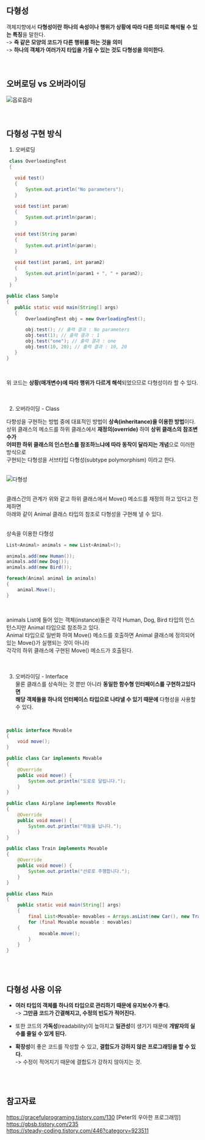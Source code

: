 ## 다형성
객체지향에서 **다형성이란 하나의 속성이나 행위가 상황에 따라 다른 의미로 해석될 수 있는 특징**을 말한다.<br>
-> **즉 같은 모양의 코드가 다른 행위를 하는 것을 의미**<br>
-> **하나의 객체가 여러가지 타입을 가질 수 있는 것도 다형성을 의미한다.**<br>
<br>
<br>

## 오버로딩 vs 오버라이딩

![옵로옵라](https://user-images.githubusercontent.com/43705434/129374388-7019d393-aa16-4c4a-a2b9-209fdf0e8b85.PNG)<br>
<br>
<br>

## 다형성 구현 방식
 
1. 오버로딩<br>
 
 ```java
  class OverloadingTest 
  {
 
    void test() 
    {
        System.out.println("No parameters");
    }
 
    void test(int param) 
    {
        System.out.println(param);
    }
 
    void test(String param) 
    {
        System.out.println(param);
    }
 
    void test(int param1, int param2) 
    {
        System.out.println(param1 + ", " + param2);
    }
  }
 
public class Sample 
{
    public static void main(String[] args) 
    {
        OverloadingTest obj = new OverloadingTest();

        obj.test(); // 출력 결과 : No parameters
        obj.test(1); // 출력 결과 : 1
        obj.test("one"); // 출력 결과 : one
        obj.test(10, 20); // 출력 결과 : 10, 20
    }
}
```
<br>

위 코드는 **상황(매개변수)에 따라 행위가 다르게 해석**되었으므로 다형성이라 할 수 있다.<br>
<br>
<br>

2. 오버라이딩 - Class<br>

다향성을 구현하는 방법 중에 대표적인 방법이 **상속(inheritance)을 이용한 방법**이다.<br>
상위 클래스의 메소드를 하위 클래스에서 **재정의(override)** 하여 **상위 클래스의 참조변수가<br>
어떠한 하위 클래스의 인스턴스를 참조하느냐에 따라 동작이 달라지는 개념**으로 이러한 방식으로<br>
구현되는 다형성을 서브타입 다형성(subtype polymorphism) 이라고 한다.<br>
<br>

![다형성](https://user-images.githubusercontent.com/43705434/129374385-bc854378-2633-4db6-a5c9-c85507afb4c9.PNG)<br>
<br>

클래스간의 관계가 위와 같고 하위 클래스에서 Move() 메소드를 재정의 하고 있다고 전제하면<br>
아래와 같이 Animal 클래스 타입의 참조로 다형성을 구현해 낼 수 있다.<br> 
<br>

상속을 이용한 다형성<br>
```c#
List<Animal> animals = new List<Animal>();

animals.add(new Human());
animals.add(new Dog());
animals.add(new Bird());

foreach(Animal animal in animals)
{
	animal.Move();
}
```
<br>

animals List에 들어 있는 객체(instance)들은 각각 Human, Dog, Bird 타입의 인스턴스지만 Animal 타입으로 참조하고 있다.<br> 
Animal 타입으로 일반화 하여 Move() 메소드를 호출하면 Animal 클래스에 정의되어 있는 Move()가 실행되는 것이 아니라<br>
각각의 하위 클래스에 구현된 Move() 메소드가 호출된다.<br> 
<br>
<br>

3. 오버라이딩 - Interface<br>
물론 클래스를 상속하는 것 뿐만 아니라 **동일한 함수형 인터페이스를 구현하고있다면<br>
해당 객체들을 하나의 인터페이스 타입으로 나타낼 수 있기 때문에** 다형성을 사용할 수 있다.<br>
<br>

```java
public interface Movable 
{
    void move();
}

public class Car implements Movable 
{
    @Override
    public void move() {
        System.out.println("도로로 달립니다.");
    }
}

public class Airplane implements Movable 
{
    @Override
    public void move() {
        System.out.println("하늘을 납니다.");
    }
}

public class Train implements Movable 
{
    @Override
    public void move() {
        System.out.println("선로로 주행합니다.");
    }
}

public class Main 
{
    public static void main(String[] args) 
    {
        final List<Movable> movables = Arrays.asList(new Car(), new Train(), new Airplane());
        for (final Movable movable : movables) 
	{
            movable.move();
        }
    }
}
```
<br>
<br>
  
## 다형성 사용 이유
* **여러 타입의 객체를 하나의 타입으로 관리하기 때문에 유지보수가 좋다.**<br>
-> **그만큼 코드가 간결해지고, 수정의 빈도가 적어진다.**<br>

* 또한 코드의 **가독성**(readability)이 높아지고 **일관성**이 생기기 때문에 **개발자의 실수를 줄일 수 있게 된다.**<br>

* **확장성**이 좋은 코드를 작성할 수 있고, **결합도가 강하지 않은 프로그래밍을 할 수 있다.**<br>
-> 수정이 적어지기 때문에 결합도가 강하지 않아지는 것.<br>
<br>
<br>

## 참고자료
https://gracefulprograming.tistory.com/130 [Peter의 우아한 프로그래밍] <br>
https://gbsb.tistory.com/235 <br>
https://steady-coding.tistory.com/446?category=923511 <br>


